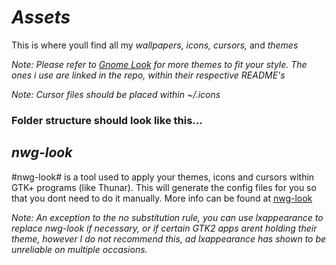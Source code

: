 # *Assets* 

This is where youll find all my *wallpapers, icons, cursors,* and *themes*

_Note: Please refer to [Gnome Look](https://www.gnome-look.org/browse?ord=rating) for more themes to fit your style. The ones i use are linked in the repo, within their respective README's_

_Note: Cursor files should be placed within ~/.icons_

### Folder structure should look like this...




## *nwg-look*

#nwg-look# is a tool used to apply your themes, icons and
cursors within GTK+ programs (like Thunar). This will generate the config files for you
so that you dont need to do it manually. More info can be found at [nwg-look](https://nwg-piotr.github.io/nwg-shell/nwg-look.html)



_Note: An exception to the no substitution rule, you can use lxappearance to replace nwg-look if necessary, or if certain GTK2 apps arent holding their theme, however I do not recommend this, ad lxappearance has
shown to be unreliable on multiple occasions._

